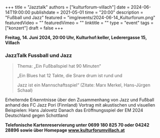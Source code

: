 +++
title = "Jazztalk"
authors = ["kulturforum-villach"]
date = 2024-06-14T19:00:00
publishdate = 2021-05-01
time = "20:00"
description = "Fußball und Jazz"
featured = "img/events/2024-06-14_Kulturforum.png"
featuredVideo = ""
featuredVimeo = ""
linktitle = ""
type = "event"
tags = ["konzert"]
draft = false
+++

**Freitag, 14. Juni 2024, 20:00 Uhr, Kulturhof:keller, Lederergasse 15, Villach**

### JazzTalk  **Fussball und Jazz**

>Thema: „Ein Fußballspiel hat 90 Minuten“
>
>„Ein Blues hat 12 Takte, die Snare drum ist rund und
>
>Jazz ist ein Mannschaftsspiel“ \(Zitate: Marx Merkel, Hans-Jürgen Schaal\)

           
Erheiternde Erkenntnisse über den Zusammenhang von Jazz und Fußball anhand des FC Jazz Pori \(Finnland\) Vortrag mit akustischen und visuellen Beispielen: Hans Jalovetz Danach das Eröffnungsspiel der EM 2024 Deutschland gegen Schottland

**Telefonische Kartenreservierung unter 0699 180 825 70 oder 04242 28896  sowie über Homepage www.kulturforumvillach.at**                      


